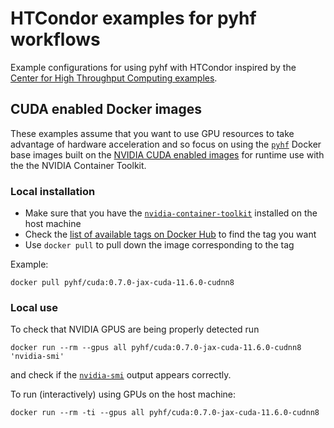 # HTCondor examples for pyhf workflows

Example configurations for using pyhf with HTCondor inspired by the [Center for High Throughput Computing examples](https://github.com/CHTC/templates-GPUs).

## CUDA enabled Docker images

These examples assume that you want to use GPU resources to take advantage of hardware acceleration and so focus on using the [`pyhf`](https://pyhf.readthedocs.io/) Docker base images built on the [NVIDIA CUDA enabled images](https://github.com/NVIDIA/nvidia-docker) for runtime use with the the NVIDIA Container Toolkit.

### Local installation

- Make sure that you have the [`nvidia-container-toolkit`](https://github.com/NVIDIA/nvidia-docker) installed on the host machine
- Check the [list of available tags on Docker Hub](https://hub.docker.com/r/pyhf/cuda/tags?page=1) to find the tag you want
- Use `docker pull` to pull down the image corresponding to the tag

Example:

```
docker pull pyhf/cuda:0.7.0-jax-cuda-11.6.0-cudnn8
```

### Local use

To check that NVIDIA GPUS are being properly detected run

```
docker run --rm --gpus all pyhf/cuda:0.7.0-jax-cuda-11.6.0-cudnn8 'nvidia-smi'
```

and check if the [`nvidia-smi`](https://developer.nvidia.com/nvidia-system-management-interface) output appears correctly.

To run (interactively) using GPUs on the host machine:

```
docker run --rm -ti --gpus all pyhf/cuda:0.7.0-jax-cuda-11.6.0-cudnn8
```
